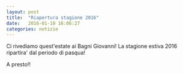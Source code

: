 ```yaml
---
layout: post
title:  "Riapertura stagione 2016"
date:   2016-01-10 16:06:27
categories: notizie
---
```


Ci rivediamo quest'estate ai Bagni Giovanni! La stagione estiva 2016 ripartira' dal periodo di pasqua!

A presto!!